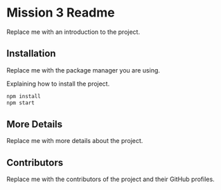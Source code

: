 # Mission 3 Readme

Replace me with an introduction to the project.

## Installation

Replace me with the package manager you are using.

Explaining how to install the project.

```bash
npm install
npm start
```

## More Details

Replace me with more details about the project.


## Contributors

Replace me with the contributors of the project and their GitHub profiles.
